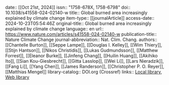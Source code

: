 date:: [[Oct 21st, 2024]]
issn:: "1758-678X, 1758-6798"
doi:: 10.1038/s41558-024-02140-w
title:: Global burned area increasingly explained by climate change
item-type:: [[journalArticle]]
access-date:: 2024-10-23T05:54:46Z
original-title:: Global burned area increasingly explained by climate change
language:: en
url:: https://www.nature.com/articles/s41558-024-02140-w
publication-title:: Nature Climate Change
journal-abbreviation:: Nat. Clim. Chang.
authors:: [[Chantelle Burton]], [[Seppe Lampe]], [[Douglas I. Kelley]], [[Wim Thiery]], [[Stijn Hantson]], [[Nikos Christidis]], [[Lukas Gudmundsson]], [[Matthew Forrest]], [[Eleanor Burke]], [[Jinfeng Chang]], [[Huilin Huang]], [[Akihiko Ito]], [[Sian Kou-Giesbrecht]], [[Gitta Lasslop]], [[Wei Li]], [[Lars Nieradzik]], [[Fang Li]], [[Yang Chen]], [[James Randerson]], [[Christopher P. O. Reyer]], [[Matthias Mengel]]
library-catalog:: DOI.org (Crossref)
links:: [Local library](zotero://select/library/items/R376JN8Z), [Web library](https://www.zotero.org/users/46463/items/R376JN8Z)
